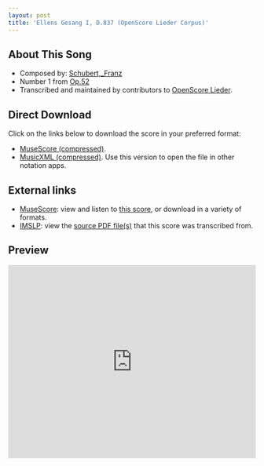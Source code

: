 ```yaml
---
layout: post
title: 'Ellens Gesang I, D.837 (OpenScore Lieder Corpus)'
---
```


## About This Song

- Composed by: [Schubert,_Franz](https://fourscoreandmore.org/openscore/lieder/Schubert,_Franz)
- Number 1 from [Op.52](https://fourscoreandmore.org/openscore/lieder/Schubert,_Franz/Op.52)
- Transcribed and maintained by contributors to [OpenScore Lieder].

[OpenScore Lieder]: https://musescore.com/openscore-lieder-corpus

## Direct Download

Click on the links below to download the score in your preferred format:
- [MuseScore (compressed)](https://github.com/openscore/lieder/blob/main/scores/Schubert,_Franz/Op.52/1_Ellens_Gesang_I,_D.837/lc6181353.mscz?raw=true).
- [MusicXML (compressed)](https://github.com/openscore/lieder/blob/main/scores/Schubert,_Franz/Op.52/1_Ellens_Gesang_I,_D.837/lc6181353.mxl?raw=true). Use this version to open the file in other notation apps.

## External links

- [MuseScore]: view and listen to [this score][MuseScore], or download in a variety of formats.
- [IMSLP]: view the [source PDF file(s)][IMSLP] that this score was transcribed from.

[MuseScore]: https://musescore.com/score/6181353
[IMSLP]: https://imslp.org/wiki/Special:ReverseLookup/62381

## Preview

<iframe width="100%" height="394" src="https://musescore.com/openscore-lieder-corpus/scores/6181353/embed" frameborder="0" allowfullscreen allow="autoplay; fullscreen"></iframe>

